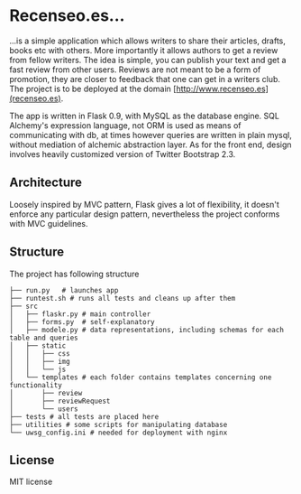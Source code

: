 Recenseo.es...
===========

...is a simple application which allows writers to share their articles, drafts, books etc with others. 
More importantly it allows authors to get a review from fellow writers. 
The idea is simple, you can publish your text and get a fast review from other users. 
Reviews are not meant to be a form of promotion, they are closer to feedback that one can get in a writers club. 
The project is to be deployed at the domain [http://www.recenseo.es](recenseo.es). 

The app is written in Flask 0.9, with MySQL as the database engine. SQL Alchemy's expression language,
not ORM is used as means of communicating with db, at times however queries are written in plain mysql,
without mediation of alchemic abstraction layer. As for the front end, design involves heavily customized version of Twitter
Bootstrap 2.3. 

Architecture
------------
Loosely inspired by MVC pattern, Flask gives a lot of flexibility, it doesn't enforce any particular
design pattern, nevertheless the project conforms with MVC guidelines. 

Structure
---------
The project has following structure

    ├── run.py   # launches app 
    ├── runtest.sh # runs all tests and cleans up after them
    ├── src
    │   ├── flaskr.py # main controller
    │   ├── forms.py  # self-explanatory
    │   ├── modele.py # data representations, including schemas for each table and queries
    │   ├── static
    │   │   ├── css
    │   │   ├── img
    │   │   └── js
    │   └── templates # each folder contains templates concerning one functionality
    │       ├── review
    │       ├── reviewRequest
    │       └── users
    ├── tests # all tests are placed here
    ├── utilities # some scripts for manipulating database
    └── uwsg_config.ini # needed for deployment with nginx

License 
-------
MIT license
